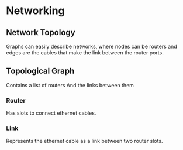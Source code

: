 # Networking

## Network Topology
Graphs can easily describe networks, where nodes can be routers and edges are the cables that make the link between the router ports.

## Topological Graph
Contains a list of routers
And the links between them

### Router
Has slots to connect ethernet cables.

### Link 
Represents the ethernet cable as a link between two router slots.
